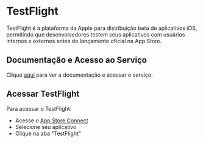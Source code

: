 # TestFlight

TestFlight é a plataforma da Apple para distribuição beta de aplicativos iOS, permitindo que desenvolvedores testem seus aplicativos com usuários internos e externos antes do lançamento oficial na App Store.

## Documentação e Acesso ao Serviço

Clique [aqui](https://developer.apple.com/testflight) para ver a documentação e acessar o serviço.

## Acessar TestFlight

Para acessar o TestFlight:

- Acesse o [App Store Connect](./app-store-connect.md)
- Selecione seu aplicativo
- Clique na aba "TestFlight"